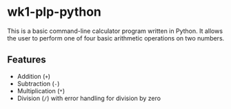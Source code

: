 # wk1-plp-python
This is a basic command-line calculator program written in Python. It allows the user to perform one of four basic arithmetic operations on two numbers.

## Features
- Addition (`+`)
- Subtraction (`-`)
- Multiplication (`*`)
- Division (`/`) with error handling for division by zero

